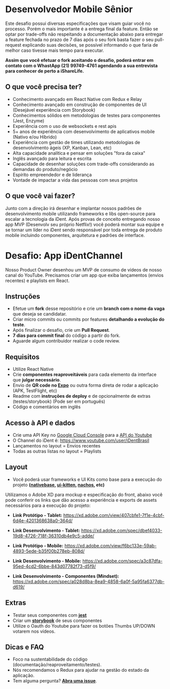 
# Desenvolvedor Mobile Sênior

Este desafio possui diversas especificações que visam guiar você no processo. Porém o mais importante é a entrega final da feature. Então se optar por trade-offs não respeitando a documentação abaixo para entregar a feature fechada no prazo de 7 dias após o seu fork basta fazer o seu pull-request explicando suas decisões, se possível informando o que faria de melhor caso tivesse mais tempo para executar.

**Assim que você efetuar o fork aceitando o desafio, poderá entrar em contato com o WhastApp (21) 99749-4761 agendando a sua entrevista para conhecer de perto a iShareLife.**

## O que você precisa ter?

- Conhecimento avançado em React Native com Redux e Relay
- Conhecimento avançado em construção de componentes de UI (Desejável experiência com Storybook)
- Conhecimentos sólidos em metodologias de testes para componentes (Jest, Enzyme)
- Experiência com o uso de websockets e rest apis
- 5+ anos de experiência com desenvolvimento de aplicativos mobile (Nativo e/ou Híbrido)
- Experiência com gestão de times utilizando metodologias de desenvolvimento ágeis (XP, Kanban, Lean, etc)
- Alta capacidade analítica e pensar em soluções "fora da caixa"
- Inglês avançado para leitura e escrita
- Capacidade de desenhar soluções com trade-offs considerando as demandas do produto/negócio 
- Espírito empreendedor e de liderança
- Vontade de impactar a vida das pessoas com seus projetos

## O que você vai fazer?

Junto com a direção irá desenhar e implantar nossos padrões de desenvolvimento mobile utilizando frameworks e libs open-source para escalar a tecnologia da iDent. Após provas de conceito entregando nosso app MVP (Desenvolv seu próprio Netflix!) você poderá montar sua equipe e se tornar um líder no iDent sendo responsável por toda entrega de produto mobile incluindo componentes, arquitetura e padrões de interface.

# Desafio: App iDentChannel

Nosso Product Owner desenhou um MVP de consumo de vídeos de nosso canal do YouTube. Precisamos criar um app que exiba lançamentos (envios recentes) e playlists em React.

## Instruções

- Efetue um **fork** desse repositório e crie um **branch com o nome da vaga** que deseja se candidatar.
- Criar micro commits ou commits por features **detalhando a evolução do teste**.
- Após finalizar o desafio, crie um **Pull Request**.
- **7 dias para commit final** do código a partir do fork.
- Aguarde algum contribuidor realizar o code review.

## Requisitos

- Utilize React Native
- Crie **componentes reaproveitáveis** para cada elemento da interface que **julgar necessário**.
- Envio de **QR code no [Expo]** ou outra forma direta de rodar a aplicação (APK, TestFlight, etc)
- Readme com **instruções de deploy** e de opcionalmente de extras (testes/storybook) (Pode ser em português)
- Código e comentários em inglês

## Acesso à API e dados

- Crie uma API Key no [Google Cloud Console] para a [API do Youtube]
- O Channel do iDent é: https://www.youtube.com/user/iDentBrasil
- Lançamentos no layout = Envios recentes
- Todas as outras listas no layout = Playlists

## Layout

- Você poderá usar frameworks e UI Kits como base para a execução do projeto **([nativebase], [ui-kitten], [nachos], etc)**

Utilizamos o Adobe XD para mockup e especificação do front, abaixo você pode conferir os links que dão acesso a experiência e exports de assets necessários para a execução do projeto:

- **Link Protótipo - Tablet:**
https://xd.adobe.com/view/407cbfe1-7f1e-4cbf-6d4e-4201368638a0-364d/

- **Link Desenvolvimento - Tablet:**
https://xd.adobe.com/spec/dbef4033-19d8-4726-718f-36310db4e9c5-adde/

- **Link Protótipo - Mobile:**
https://xd.adobe.com/view/f6bc133e-59ab-4893-5ede-b35f00b278eb-808d/   

- **Link Desenvolvimento - Mobile:**
https://xd.adobe.com/spec/a3c87dfa-95ed-4cd2-6bbe-843d07782f73-d5f9/

- **Link Desenvolvimento - Componentes (Mindset):**
https://xd.adobe.com/spec/a028d8ba-8ea9-4858-6a0f-5a95fa6377db-d619/

## Extras

- Testar seus componentes com **[jest]**
- Criar um **[storybook]** de seus componentes
- Utilize o Oauth do Youtube para fazer os botões Thumbs UP/DOWN votarem nos vídeos.

## Dicas e FAQ

- Foco na sustentabilidade do código (documentação/reaproveitamento/testes).
- Nós recomendamos o Redux para ajudar na gestão do estado da aplicação.
- Tem alguma pergunta? **[Abra uma issue]**.

[storybook]: https://github.com/storybooks/storybook
[jest]: https://jest-everywhere.now.sh
[nativebase]: https://nativebase.io/
[ui-kitten]: https://akveo.github.io/react-native-ui-kitten
[nachos]: https://avocode.com/nachos-ui
[Google Cloud Console]: https://console.cloud.google.com/
[API do Youtube]: https://developers.google.com/youtube/v3/
[Abra uma issue]: https://github.com/iShareLife/challenges/issues/new
[Expo]: https://expo.io/

